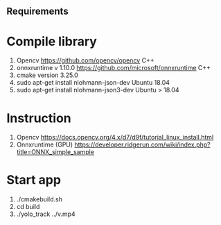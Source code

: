 ## Requirements

# Compile library

1. Opencv https://github.com/opencv/opencv C++
2. onnxruntime v 1.10.0 https://github.com/microsoft/onnxruntime C++
3. cmake version 3.25.0
4. sudo apt-get install nlohmann-json-dev Ubuntu 18.04
4. sudo apt-get install nlohmann-json3-dev Ubuntu > 18.04

# Instruction
1. Opencv https://docs.opencv.org/4.x/d7/d9f/tutorial_linux_install.html
2. Onnxruntime (GPU) https://developer.ridgerun.com/wiki/index.php?title=ONNX_simple_sample

# Start app
1. ./cmakebuild.sh 
2. cd build
3. ./yolo_track ../v.mp4
